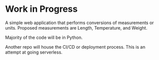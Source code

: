# Work in Progress

A simple web application that performs conversions of measurements or units.
Proposed measurements are Length, Temperature, and Weight.

Majority of the code will be in Python.

Another repo will house the CI/CD or deployment process. This is an attempt at going serverless.


